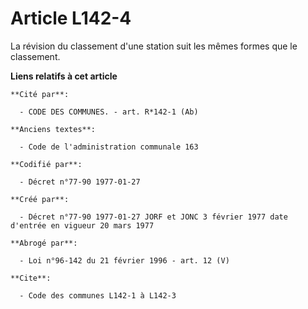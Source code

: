 # Article L142-4

La révision du classement d'une station suit les mêmes formes que le classement.

**Liens relatifs à cet article**

	**Cité par**:

	  - CODE DES COMMUNES. - art. R*142-1 (Ab)

	**Anciens textes**:

	  - Code de l'administration communale 163

	**Codifié par**:

	  - Décret n°77-90 1977-01-27

	**Créé par**:

	  - Décret n°77-90 1977-01-27 JORF et JONC 3 février 1977 date d'entrée en vigueur 20 mars 1977

	**Abrogé par**:

	  - Loi n°96-142 du 21 février 1996 - art. 12 (V)

	**Cite**:

	  - Code des communes L142-1 à L142-3
